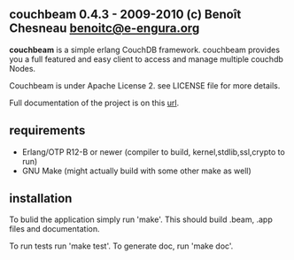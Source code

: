 
couchbeam 0.4.3 - 2009-2010 (c) Benoît Chesneau <benoitc@e-engura.org>
---------------------------------------------------------------

**couchbeam** is a simple erlang CouchDB framework. couchbeam provides you a full featured and easy client to access and manage multiple couchdb Nodes.

Couchbeam is under Apache License 2. see LICENSE file for more details.

Full documentation of the project is on this [url](http://benoitc.github.com/couchbeam).



requirements
------------
* Erlang/OTP R12-B or newer (compiler to build, kernel,stdlib,ssl,crypto to run)
* GNU Make (might actually build with some other make as well)

installation
------------
To bulid the application simply run 'make'. This should build .beam, .app
files and documentation.

To run tests run 'make test'.
To generate doc, run 'make doc'.